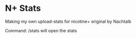 # N+ Stats
Making my own upload-stats for nicotine+ original by Nachtalb

Command: /stats will open the stats

